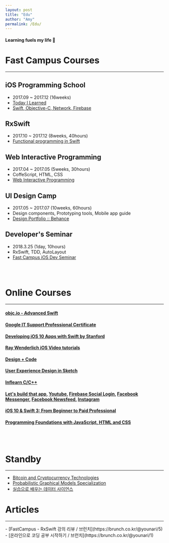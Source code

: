 ```yaml
---
layout: post
title: "Edu"
author: "Amy"
permalink: /Edu/
---
```


#### Learning fuels my life 🙂

# Fast Campus Courses

<hr>

## **iOS Programming School**
- 2017.09 ~ 2017.12 (16weeks)
- [Today I Learned](https://amywork.github.io/2017-09-01/StartOfTheDay)
- [Swift, Objective-C, Network, Firebase](http://school.fastcampus.co.kr/dev_ids)

## **RxSwift**
- 2017.10 ~ 2017.12 (8weeks, 40hours)
- [Functional programming in Swift](http://www.fastcampus.co.kr/dev_camp_rxswift/)

## **Web Interactive Programming**
- 2017.04 ~ 2017.05 (5weeks, 30hours)
- CoffeScript, HTML, CSS 
- [Web Interactive Programming](http://www.fastcampus.co.kr/dgn_camp_webinteractive/)

## **UI Design Camp**
- 2017.05 ~ 2017.07 (10weeks, 60hours)
- Design components, Prototyping tools, Mobile app guide
- [Design Portfolio :: Behance](https://www.behance.net/gallery/54607233/Organize-your-subscriptions-with-Cash-bot)

## **Developer's Seminar**
- 2018.3.25 (1day, 10hours)
- RxSwift, TDD, AutoLayout
- [Fast Campus iOS Dev Seminar](http://www.fastcampus.co.kr/dev_seminar_dev1801/)

<br>
<br>




# Online Courses

<hr>

#### [objc.io - Advanced Swift](https://www.objc.io/books/)

#### [Google IT Support Professional Certificate](https://www.coursera.org/specializations/google-it-support)

#### [Developing iOS 10 Apps with Swift by Stanford](https://itunes.apple.com/us/course/developing-ios-10-apps-with-swift/id1198467120)

#### [Ray Wenderlich iOS Video tutorials](https://www.raywenderlich.com/category/ios)

#### [Design + Code](https://designcode.io/)

#### [User Experience Design in Sketch](http://courses.sketchmaster.com/)

#### [Inflearn C/C++](https://www.inflearn.com/course/c%EC%96%B8%EC%96%B4-%EB%91%90%EB%93%A4%EB%82%99%EC%84%9C/)

#### [Let's build that app](https://www.letsbuildthatapp.com/course/AppStore), [Youtube](https://www.letsbuildthatapp.com/course/YouTube), [Firebase Social Login](https://www.letsbuildthatapp.com/course/Firebase-Social-Login), [Facebook Messenger](https://www.letsbuildthatapp.com/course/Facebook-Chat-Messenger), [Facebook Newsfeed](https://www.letsbuildthatapp.com/course/Facebook-News-Feed), [Instagram](https://www.letsbuildthatapp.com/course/Instagram-Firebase)

#### [iOS 10 & Swift 3: From Beginner to Paid Professional](https://www.udemy.com/devslopes-ios10/)

#### [Programming Foundations with JavaScript, HTML and CSS](https://www.coursera.org/learn/duke-programming-web)

<br>
<br>

# Standby

<hr>

- [Bitcoin and Cryptocurrency Technologies](https://www.coursera.org/learn/cryptocurrency)
- [Probabilistic Graphical Models Specialization](https://www.coursera.org/specializations/probabilistic-graphical-models)
- [실습으로 배우는 데이터 사이언스](https://programmers.co.kr/learn/courses/21)

# Articles
<hr>
- [FastCampus - RxSwift 강의 리뷰 / 브런치](https://brunch.co.kr/@younari/5)
- [온라인으로 코딩 공부 시작하기 / 브런치](https://brunch.co.kr/@younari/1)